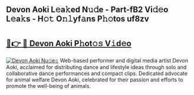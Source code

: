 ## Devon Aoki L𝚎a𝚔ed N𝚞𝚍e - Part-fB2 Vi𝚍𝚎o L𝚎a𝚔s - H𝚘𝚝 O𝚗𝚕yf𝚊ns P𝚑𝚘tos uf8zv

# <h2><a href="http://kf15hil.oniu.top/?m=Devon+Aoki">🔗👉 🔴 Devon Aoki P𝚑ot𝚘𝚜 V𝚒d𝚎o</a></h2>

[![Devon Aoki Nu𝚍e𝚜](https://i.imgur.com/0qMVB7G.gif)](http://kf15hil.oniu.top/?m=Devon+Aoki)
Web-based performer and digital media artist Devon Aoki, acclaimed for distributing dance and lifestyle ideas through solo and collaborative dance performances and compact clips. Dedicated advocate for animal welfare Devon Aoki, celebrated for their passion and efforts to promote the well-being of animals.  
